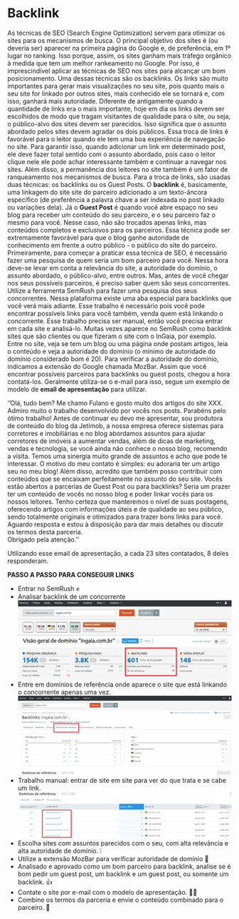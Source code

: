 <!-- TITLE: Backlinks -->
<!-- SUBTITLE: A quick summary of Backlinks -->

# Backlink
   As técnicas de SEO (Search Engine Optimization) servem para otimizar os sites para os mecanismos de busca. O principal objetivo dos sites é (ou deveria ser) aparecer na primeira página do Google e, de preferência, em 1º lugar no ranking. Isso porque, assim, os sites ganham mais tráfego orgânico à medida que tem um melhor rankeamento no Google.
Por isso, é imprescindível aplicar as técnicas de SEO nos sites para alcançar um bom posicionamento. Uma dessas técnicas são os backlinks. Os links são muito importantes para gerar mais visualizações no seu site, pois quanto mais o seu site for linkado por outros sites, mais conhecido ele se tornará e, com isso, ganhará mais autoridade.
Diferente de antigamente quando a quantidade de links era o mais importante, hoje em dia os links devem ser escolhidos de modo que tragam visitantes de qualidade para o site, ou seja, o público-alvo dos sites devem ser parecidos. Isso significa que o assunto abordado pelos sites devem agradar os dois públicos. 
   Essa troca de links é favorável para o leitor quando ele tem uma boa experiência de navegação no site. Para garantir isso, quando adicionar um link em determinado post, ele deve fazer total sentido com o assunto abordado, pois caso o leitor clique nele ele pode achar interessante também e continuar a navegar nos sites. Além disso, a permanência dos leitores no site também é um fator de ranqueamento nos mecanismos de busca.
Para a troca de links, são usadas duas técnicas: os backlinks ou os Guest Posts. O **backlink** é, basicamente, uma linkagem do site site do parceiro adicionado a um texto-âncora específico (de preferência a palavra chave a ser indexada no post linkado ou variações dela).
   Já o **Guest Post** é quando você abre espaço no seu blog para receber um conteúdo do seu parceiro, e o seu parceiro faz o mesmo para você. Nesse caso, não são trocados apenas links, mas conteúdos completos e exclusivos para os parceiros. Essa técnica pode ser extremamente favorável para que o blog ganhe autoridade de conhecimento em frente a outro público - o público do site do parceiro.
   Primeiramente, para começar a praticar essa técnica de SEO, é necessário fazer uma pesquisa de quem seria um bom parceiro para você. Nessa hora deve-se levar em conta a relevância do site, a autoridade do domínio, o assunto abordado, o público-alvo, entre outros. Mas, antes de você chegar nos seus possíveis parceiros, é preciso saber quem são seus concorrentes. 
   Utilize a ferramenta SemRush para fazer uma pesquisa dos seus concorrentes. Nessa plataforma existe uma aba especial para backlinks que você verá mais adiante. Esse trabalho é necessário pois você pode encontrar possíveis links para você também, venda quem está linkando o concorrente. Esse trabalho precisa ser manual, então você precisa entrar em cada site e analisá-lo. Muitas vezes aparece no SemRush como backlink sites que são clientes ou que fizeram o site com o InGaia, por exemplo. 
Entre no site, veja se tem um blog ou uma página onde postam artigos, leia o conteúdo e veja a autoridade do domínio (o mínimo de autoridade do domínio considerado bom é 20). Para verificar a autoridade do domínio, indicamos a extensão do Google chamada MozBar.
   Assim que você encontrar possíveis parceiros para backlinks ou guest posts, chegou a hora contatá-los. Geralmente utiliza-se o e-mail para isso, segue um exemplo de modelo de **email de apresentação** para utilizar.

‘’Olá, tudo bem?
Me chamo Fulano e gosto muito dos artigos do site XXX. Admiro muito o trabalho desenvolvido por vocês nos posts. Parabéns pelo ótimo trabalho!
Antes de continuar eu devo me apresentar, sou produtora de conteúdo do blog da Jetimob, a nossa empresa oferece sistemas para corretores e imobiliárias e no blog abordamos assuntos para ajudar corretores  de imóveis a aumentar vendas, além de dicas de marketing, vendas e tecnologia, se você ainda não conhece o nosso blog, recomendo a visita. Temos uma sinergia muito grande de assuntos e acho que pode te interessar.
O motivo do meu contato é simples: eu adoraria ter um artigo seu no meu blog! Além disso, acredito que também posso contribuir com conteúdos que se encaixam perfeitamente no assunto do seu site.
Vocês estão abertos a parcerias de Guest Post ou para backlinks? Seria um prazer ter um conteúdo de vocês no nosso blog e poder linkar vocês para os nossos leitores.
Tenho certeza que manteremos o nível de suas postagens, oferecendo artigos com informações úteis e de qualidade ao seu público, sendo totalmente originais e otimizados para trazer bons links para você. Aguardo resposta e estou à disposição para dar mais detalhes ou discutir os termos desta parceria.    
Obrigado pela atenção.’’

Utilizando esse email de apresentação, a cada 23 sites contatados, 8 deles responderam. 
 
**PASSO A PASSO PARA CONSEGUIR LINKS**
* Entrar no SemRush :fist: 
* Analisar backlink de um concorrente ![Indicar Backlinks](/uploads/indicar-backlinks.png "Indicar Backlinks")
* Entre em domínios de referência onde aparece o site que está linkando o concorrente apenas uma vez. ![Dominios De Referencia](/uploads/dominios-de-referencia.png "Dominios De Referencia")
* Trabalho manual: entrar de site em site para ver do que trata e se cabe um link. ![Manual](/uploads/manual.png "Manual")
* Escolha sites com assuntos parecidos com o seu, com alta relevância e alta autoridade de domínio. :grey_exclamation:
* Utilize a extensão MozBar para verificar autoridade de domínio :star2:
* Analisado e aprovado como um bom parceiro para backlink, analise se é bom pedir um guest post, um backlink e um guest post, ou somente um backlink. :thumbsup:
* Contate o site por e-mail com o modelo de apresentação. :bride_with_veil:
* Combine os termos da parceria e envie o conteúdo combinado para o parceiro. :open_hands:
